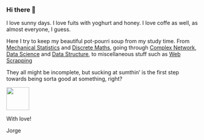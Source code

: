 ### Hi there 👋

I love sunny days. I love fuits with yoghurt and honey. I love coffe as well, as almost everyone, I guess.

Here I try to keep my beautiful pot-pourri soup from my study time. From [Mechanical Statistics](https://github.com/jorgesalhani/MechanicalStatistics) and [Discrete Maths](https://github.com/jorgesalhani/DiscreteMaths1/), going through [Complex Network](https://github.com/jorgesalhani/ComplexNetworkDynamics), [Data Science](https://github.com/jorgesalhani/IntroDataScience) and [Data Structure](https://github.com/jorgesalhani/AlgorithmsDataStructure1), to miscellaneous stuff such as [Web Scrapping](https://github.com/jorgesalhani/ScrapingAndGoogleApi)

They all might be incomplete, but sucking at sumthin’ is the first step towards being sorta good at something, right?

<img src="https://user-images.githubusercontent.com/49768010/213931719-430c1478-0d6b-49b3-a246-d8634cbd6ee8.png" width="60" height="60">

With love!

Jorge

<!--
**jorgesalhani/jorgesalhani** is a ✨ _special_ ✨ repository because its `README.md` (this file) appears on your GitHub profile.

Here are some ideas to get you started:

- 🔭 I’m currently working on ...
- 🌱 I’m currently learning ...
- 👯 I’m looking to collaborate on ...
- 🤔 I’m looking for help with ...
- 💬 Ask me about ...
- 📫 How to reach me: ...
- 😄 Pronouns: ...
- ⚡ Fun fact: ...
-->
